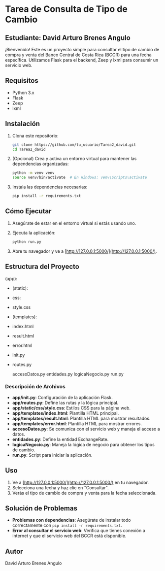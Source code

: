 # Tarea de Consulta de Tipo de Cambio

## Estudiante: David Arturo Brenes Angulo

¡Bienvenido! Este es un proyecto simple para consultar el tipo de cambio de compra y venta del Banco Central de Costa Rica (BCCR) para una fecha específica. Utilizamos Flask para el backend, Zeep y lxml para consumir un servicio web.

## Requisitos

- Python 3.x
- Flask
- Zeep
- lxml

## Instalación

1. Clona este repositorio:

    ```bash
    git clone https://github.com/tu_usuario/Tarea2_david.git
    cd Tarea2_david
    ```

2. (Opcional) Crea y activa un entorno virtual para mantener las dependencias organizadas:

    ```bash
    python -m venv venv
    source venv/bin/activate  # En Windows: venv\Scripts\activate
    ```

3. Instala las dependencias necesarias:

    ```bash
    pip install -r requirements.txt
    ```

## Cómo Ejecutar

1. Asegúrate de estar en el entorno virtual si estás usando uno.

2. Ejecuta la aplicación:

    ```bash
    python run.py
    ```

3. Abre tu navegador y ve a [http://127.0.0.1:5000/](http://127.0.0.1:5000/).

## Estructura del Proyecto

(app):
- (static):
- css:
- style.css
- (templates):
- index.html
- result.html
- error.html
- init.py
- routes.py

    accesoDatos.py
    entidades.py
    logicaNegocio.py
    run.py


### Descripción de Archivos

- **app/__init__.py**: Configuración de la aplicación Flask.
- **app/routes.py**: Define las rutas y la lógica principal.
- **app/static/css/style.css**: Estilos CSS para la página web.
- **app/templates/index.html**: Plantilla HTML principal.
- **app/templates/result.html**: Plantilla HTML para mostrar resultados.
- **app/templates/error.html**: Plantilla HTML para mostrar errores.
- **accesoDatos.py**: Se comunica con el servicio web y maneja el acceso a datos.
- **entidades.py**: Define la entidad ExchangeRate.
- **logicaNegocio.py**: Maneja la lógica de negocio para obtener los tipos de cambio.
- **run.py**: Script para iniciar la aplicación.

## Uso

1. Ve a [http://127.0.0.1:5000/](http://127.0.0.1:5000/) en tu navegador.
2. Selecciona una fecha y haz clic en "Consultar".
3. Verás el tipo de cambio de compra y venta para la fecha seleccionada.

## Solución de Problemas

- **Problemas con dependencias**: Asegúrate de instalar todo correctamente con `pip install -r requirements.txt`.
- **Error al consultar el servicio web**: Verifica que tienes conexión a internet y que el servicio web del BCCR está disponible.

## Autor

David Arturo Brenes Angulo


